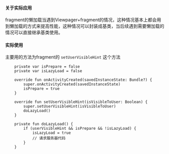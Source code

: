 #### 关于实际应用
fragment的懒加载当遇到Viewpager+fragment的情况，这种情况基本上都会用到懒加载的方式来提高性能，这种情况可以封装成基类，当后续遇到需要懒加载的情况可以直接继承基类使用。

#### 实际使用

主要用的方法为fragment的 ```setUserVisibleHint``` 这个方法

```
    private var isPrepare = false
    private var isLazyLoad = false
    
    override fun onActivityCreated(savedInstanceState: Bundle?) {
        super.onActivityCreated(savedInstanceState)
        isPrepare = true
    }

    override fun setUserVisibleHint(isVisibleToUser: Boolean) {
        super.setUserVisibleHint(isVisibleToUser)
        doLazyLoad()
    }

    private fun doLazyLoad() {
        if (userVisibleHint && isPrepare && !isLazyLoad) {
            isLazyLoad = true
            // 请求服务器代码
        }
    }


```